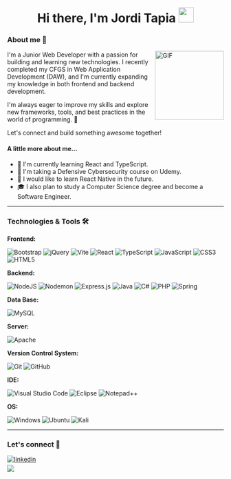 <h1 align="center"><b>Hi there, I'm Jordi Tapia </b><img src="https://media.giphy.com/media/hvRJCLFzcasrR4ia7z/giphy.gif" width="35"></h1>

<h3> About me 🧐</h3>

<img align="right" alt="GIF" height="160px" src="https://media.giphy.com/media/du3J3cXyzhj75IOgvA/giphy.gif" />

I'm a Junior Web Developer with a passion for building and learning new technologies. I recently completed my CFGS in Web Application Development (DAW), and I'm currently expanding my knowledge in both frontend and backend development.

I'm always eager to improve my skills and explore new frameworks, tools, and best practices in the world of programming. 🚀

Let's connect and build something awesome together!

<h4>A little more about me...</h4>

<ul>
  <li>🚀 I'm currently learning React and TypeScript.</li>
  <li>🔐 I'm taking a Defensive Cybersecurity course on Udemy.</li>
  <li>📱 I would like to learn React Native in the future.</li>
  <li>🎓 I also plan to study a Computer Science degree and become a Software Engineer.</li>
</ul>

<hr>

### Technologies & Tools 🛠 

<b>Frontend:</b>

![Bootstrap](https://img.shields.io/badge/bootstrap-%238511FA.svg?style=for-the-badge&logo=bootstrap&logoColor=white)
![jQuery](https://img.shields.io/badge/jquery-%230769AD.svg?style=for-the-badge&logo=jquery&logoColor=white)
![Vite](https://img.shields.io/badge/vite-%23646CFF.svg?style=for-the-badge&logo=vite&logoColor=white)
![React](https://img.shields.io/badge/react-%2320232a.svg?style=for-the-badge&logo=react&logoColor=%2361DAFB)
![TypeScript](https://img.shields.io/badge/typescript-%23007ACC.svg?style=for-the-badge&logo=typescript&logoColor=white)
![JavaScript](https://img.shields.io/badge/javascript-%23323330.svg?style=for-the-badge&logo=javascript&logoColor=%23F7DF1E)
![CSS3](https://img.shields.io/badge/css3-%231572B6.svg?style=for-the-badge&logo=css3&logoColor=white)
![HTML5](https://img.shields.io/badge/html5-%23E34F26.svg?style=for-the-badge&logo=html5&logoColor=white)

<b>Backend:</b>

![NodeJS](https://img.shields.io/badge/node.js-6DA55F?style=for-the-badge&logo=node.js&logoColor=white)
![Nodemon](https://img.shields.io/badge/NODEMON-%23323330.svg?style=for-the-badge&logo=nodemon&logoColor=%BBDEAD)
![Express.js](https://img.shields.io/badge/express.js-%23404d59.svg?style=for-the-badge&logo=express&logoColor=%2361DAFB)
![Java](https://img.shields.io/badge/java-%23ED8B00.svg?style=for-the-badge&logo=openjdk&logoColor=white)
![C#](https://img.shields.io/badge/c%23-%23239120.svg?style=for-the-badge&logo=csharp&logoColor=white)
![PHP](https://img.shields.io/badge/php-%23777BB4.svg?style=for-the-badge&logo=php&logoColor=white)
![Spring](https://img.shields.io/badge/spring-%236DB33F.svg?style=for-the-badge&logo=spring&logoColor=white)

<b>Data Base:</b>

![MySQL](https://img.shields.io/badge/mysql-4479A1.svg?style=for-the-badge&logo=mysql&logoColor=white)

<b>Server:</b>

![Apache](https://img.shields.io/badge/apache-%23D42029.svg?style=for-the-badge&logo=apache&logoColor=white)

<b>Version Control System:</b>

![Git](https://img.shields.io/badge/git-%23F05033.svg?style=for-the-badge&logo=git&logoColor=white)
![GitHub](https://img.shields.io/badge/github-%23121011.svg?style=for-the-badge&logo=github&logoColor=white)

<b>IDE:</b>

![Visual Studio Code](https://img.shields.io/badge/Visual%20Studio%20Code-0078d7.svg?style=for-the-badge&logo=visual-studio-code&logoColor=white)
![Eclipse](https://img.shields.io/badge/Eclipse-FE7A16.svg?style=for-the-badge&logo=Eclipse&logoColor=white)
![Notepad++](https://img.shields.io/badge/Notepad++-90E59A.svg?style=for-the-badge&logo=notepad%2b%2b&logoColor=black)

<b>OS:</b>

![Windows](https://img.shields.io/badge/Windows-0078D6?style=for-the-badge&logo=windows&logoColor=white)
![Ubuntu](https://img.shields.io/badge/Ubuntu-E95420?style=for-the-badge&logo=ubuntu&logoColor=white)
![Kali](https://img.shields.io/badge/Kali-268BEE?style=for-the-badge&logo=kalilinux&logoColor=white)

<hr>

### Let's connect 🤝

<a href="https://www.linkedin.com/in/jordi-tapia-elenes-771613321/" target="_blank">
<img src="https://img.shields.io/badge/linkedin:  Jordi Tapia Elenes-%2300acee.svg?color=405DE6&style=for-the-badge&logo=linkedin&logoColor=white" alt=linkedin style="margin-bottom: 5px;"/>
</a>
<br>
<a href="mailto:jtapiaelenes24@gmail.com" target="_blank">
<img src="https://img.shields.io/badge/gmail:  jtapiaelenes24@gmail.com-%23EA4335.svg?style=for-the-badge&logo=gmail&logoColor=white" t=mail style="margin-bottom: 5px;" />
</a>



